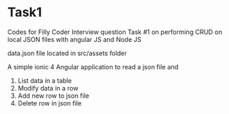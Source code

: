 # Task1
Codes for Filly Coder Interview question Task #1 on performing CRUD on local JSON files with angular JS and Node JS

data.json file located in src/assets folder

A simple ionic 4 Angular application to read a json file and
1. List data in a table
2. Modify data in a row
3. Add new row to json file
4. Delete row in json file

